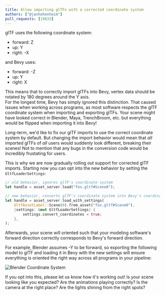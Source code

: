 ```yaml
---
title: Allow importing glTFs with a corrected coordinate system
authors: ["@janhohenheim"]
pull_requests: [19633]
---
```


glTF uses the following coordinate system:

- forward: Z
- up: Y
- right: -X

and Bevy uses:

- forward: -Z
- up: Y
- right: X

This means that to correctly import glTFs into Bevy, vertex data should be rotated by 180 degrees around the Y axis.  
For the longest time, Bevy has simply ignored this distinction. That caused issues when working across programs, as most software respects the
glTF coordinate system when importing and exporting glTFs. Your scene might have looked correct in Blender, Maya, TrenchBroom, etc. but everything would be flipped when importing it into Bevy!

Long-term, we'd like to fix our glTF imports to use the correct coordinate system by default.
But changing the import behavior would mean that *all* imported glTFs of *all* users would suddenly look different, breaking their scenes!
Not to mention that any bugs in the conversion code would be incredibly frustating for users.

This is why we are now gradually rolling out support for corrected glTF imports. Starting now you can opt into the new behavior by setting the `GltfLoaderSettings`:

```rust
// old behavior, ignores glTF's coordinate system
let handle = asset_server.load("fox.gltf#Scene0");

// new behavior, converts glTF's coordinate system into Bevy's coordinate system
let handle = asset_server.load_with_settings(
    GltfAssetLabel::Scene(0).from_asset("fox.gltf#Scene0"),
    |settings: &mut GltfLoaderSettings| {
        settings.convert_coordinates = true;
    },
);
```

Afterwards, your scene will oriented such that your modeling software's forward direction correctly corresponds to Bevy's forward direction.

For example, Blender assumes -Y to be forward, so exporting the following model to glTF and loading it in Bevy with the new settings will ensure everything is
oriented the right way across all programs in your pipeline:

<!-- TODO: Add png from PR description -->
![Blender Coordinate System](blender-coords.png)

If you opt into this, please let us know how it's working out! Is your scene looking like you expected? Are the animations playing correctly? Is the camera at the right place? Are the lights shining from the right spots?

